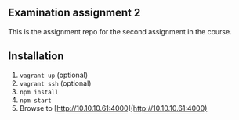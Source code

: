 ## Examination assignment 2
This is the assignment repo for the second assignment in the course. 

## Installation

1. `vagrant up` (optional)
2. `vagrant ssh` (optional)
1. `npm install`
2. `npm start`
3. Browse to [http://10.10.10.61:4000](http://10.10.10.61:4000)